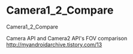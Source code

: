 # Camera1_2_Compare
Camera1_2_Compare

Camera API and Camera2 API's FOV comparison
http://myandroidarchive.tistory.com/13
